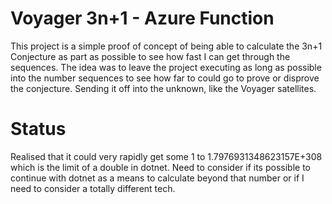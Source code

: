 # Voyager 3n+1 - Azure Function

This project is a simple proof of concept of being able to calculate the 3n+1 Conjecture as part as possible to see how fast I can get through the sequences.  The idea was to leave the project executing as long as possible into the number sequences to see how far to could go to prove or disprove the conjecture.  Sending it off into the unknown, like the Voyager satellites.


# Status

Realised that it could very rapidly get some 1 to 1.7976931348623157E+308 which is the limit of a double in dotnet.  Need to consider if its possible to continue with dotnet as a means to calculate beyond that number or if I need to consider a totally different tech.
